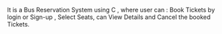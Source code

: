 It is a Bus Reservation System using C , where user can : Book Tickets by login or Sign-up , Select Seats, can View Details and Cancel the booked Tickets.
